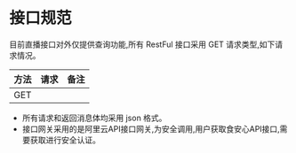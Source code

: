 # 接口规范

目前直播接口对外仅提供查询功能,所有 RestFul 接口采用 GET 请求类型,如下请求情况。

| 方法 | 请求 | 备注 |
| :--- | :--- | :--- |
| GET |  |  |

* 所有请求和返回消息体均采用 json 格式。
* 接口网关采用的是阿里云API接口网关,为安全调用,用户获取食安心API接口,需要获取进行安全认证。



